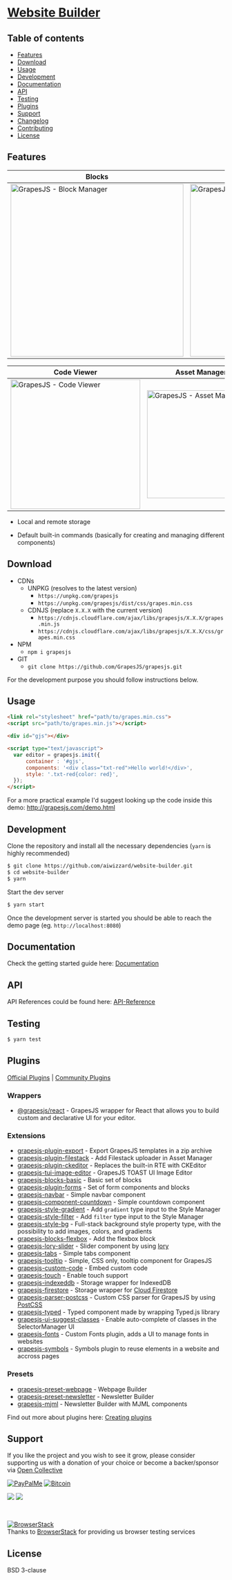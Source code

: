 # [Website Builder](http://ajmalk.com)


## Table of contents

* [Features](#features)
* [Download](#download)
* [Usage](#usage)
* [Development](#development)
* [Documentation](#documentation)
* [API](#api)
* [Testing](#testing)
* [Plugins](#plugins)
* [Support](#support)
* [Changelog](https://github.com/GrapesJS/grapesjs/releases)
* [Contributing](https://github.com/GrapesJS/grapesjs/blob/master/CONTRIBUTING.md)
* [License](#license)




## Features

| Blocks | Style Manager | Layer Manager |
|--|--|--|
|<img  src="http://grapesjs.com/img/sc-grapesjs-blocks-prp.jpg"  alt="GrapesJS - Block Manager"  height="400"  align="center"/>|<img  src="http://grapesjs.com/img/sc-grapesjs-style-2.jpg"  alt="GrapesJS - Style Manager"  height="400"  align="center"/>|<img  src="http://grapesjs.com/img/sc-grapesjs-layers-2.jpg"  alt="GrapesJS - Layer Manager"  height="400"  align="center"/>|

| Code Viewer | Asset Manager |
|--|--|
|<img  src="http://grapesjs.com/img/sc-grapesjs-code.jpg"  alt="GrapesJS - Code Viewer"  height="300"  align="center"/>|<img  src="http://grapesjs.com/img/sc-grapesjs-assets-1.jpg"  alt="GrapesJS - Asset Manager"  height="250"  align="center"/>|

* Local and remote storage

* Default built-in commands (basically for creating and managing different components)





## Download

* CDNs
  * UNPKG (resolves to the latest version)
    * `https://unpkg.com/grapesjs`
    * `https://unpkg.com/grapesjs/dist/css/grapes.min.css`
  * CDNJS (replace `X.X.X` with the current version)
    * `https://cdnjs.cloudflare.com/ajax/libs/grapesjs/X.X.X/grapes.min.js`
    * `https://cdnjs.cloudflare.com/ajax/libs/grapesjs/X.X.X/css/grapes.min.css`
* NPM
  * `npm i grapesjs`
* GIT
  * `git clone https://github.com/GrapesJS/grapesjs.git`

For the development purpose you should follow instructions below.





## Usage

```html
<link rel="stylesheet" href="path/to/grapes.min.css">
<script src="path/to/grapes.min.js"></script>

<div id="gjs"></div>

<script type="text/javascript">
  var editor = grapesjs.init({
      container : '#gjs',
      components: '<div class="txt-red">Hello world!</div>',
      style: '.txt-red{color: red}',
  });
</script>
```

For a more practical example I'd suggest looking up the code inside this demo: http://grapesjs.com/demo.html


## Development

Clone the repository and install all the necessary dependencies (`yarn` is highly recommended)

```sh
$ git clone https://github.com/aiwizzard/website-builder.git
$ cd website-builder
$ yarn
```

Start the dev server

```sh
$ yarn start
```

Once the development server is started you should be able to reach the demo page (eg. `http://localhost:8080`)





## Documentation

Check the getting started guide here: [Documentation]





## API

API References could be found here: [API-Reference]





## Testing

```sh
$ yarn test
```





## Plugins

[Official Plugins](https://github.com/orgs/GrapesJS/repositories?q=-repo%3Agrapesjs%2Fgrapesjs&type=source) | [Community Plugins](https://github.com/topics/grapesjs-plugin)

### Wrappers

* [@grapesjs/react](https://github.com/GrapesJS/react) - GrapesJS wrapper for React that allows you to build custom and declarative UI for your editor.



### Extensions
* [grapesjs-plugin-export](https://github.com/GrapesJS/export) - Export GrapesJS templates in a zip archive
* [grapesjs-plugin-filestack](https://github.com/GrapesJS/filestack) - Add Filestack uploader in Asset Manager
* [grapesjs-plugin-ckeditor](https://github.com/GrapesJS/ckeditor) - Replaces the built-in RTE with CKEditor
* [grapesjs-tui-image-editor](https://github.com/GrapesJS/tui-image-editor) - GrapesJS TOAST UI Image Editor
* [grapesjs-blocks-basic](https://github.com/GrapesJS/blocks-basic) - Basic set of blocks
* [grapesjs-plugin-forms](https://github.com/GrapesJS/components-forms) - Set of form components and blocks
* [grapesjs-navbar](https://github.com/GrapesJS/components-navbar) - Simple navbar component
* [grapesjs-component-countdown](https://github.com/GrapesJS/components-countdown) - Simple countdown component
* [grapesjs-style-gradient](https://github.com/GrapesJS/style-gradient) - Add `gradient` type input to the Style Manager
* [grapesjs-style-filter](https://github.com/GrapesJS/style-filter) - Add `filter` type input to the Style Manager
* [grapesjs-style-bg](https://github.com/GrapesJS/style-bg) - Full-stack background style property type, with the possibility to add images, colors, and gradients
* [grapesjs-blocks-flexbox](https://github.com/GrapesJS/blocks-flexbox) - Add the flexbox block
* [grapesjs-lory-slider](https://github.com/GrapesJS/components-lory) - Slider component by using [lory](https://github.com/meandmax/lory)
* [grapesjs-tabs](https://github.com/GrapesJS/components-tabs) - Simple tabs component
* [grapesjs-tooltip](https://github.com/GrapesJS/components-tooltip) - Simple, CSS only, tooltip component for GrapesJS
* [grapesjs-custom-code](https://github.com/GrapesJS/components-custom-code) - Embed custom code
* [grapesjs-touch](https://github.com/GrapesJS/touch) - Enable touch support
* [grapesjs-indexeddb](https://github.com/GrapesJS/storage-indexeddb) - Storage wrapper for IndexedDB
* [grapesjs-firestore](https://github.com/GrapesJS/storage-firestore) - Storage wrapper for [Cloud Firestore](https://firebase.google.com/docs/firestore)
* [grapesjs-parser-postcss](https://github.com/GrapesJS/parser-postcss) - Custom CSS parser for GrapesJS by using [PostCSS](https://github.com/postcss/postcss)
* [grapesjs-typed](https://github.com/GrapesJS/components-typed) - Typed component made by wrapping Typed.js library
* [grapesjs-ui-suggest-classes](https://github.com/silexlabs/grapesjs-ui-suggest-classes) - Enable auto-complete of classes in the SelectorManager UI
* [grapesjs-fonts](https://github.com/silexlabs/grapesjs-fonts) - Custom Fonts plugin, adds a UI to manage fonts in websites
* [grapesjs-symbols](https://github.com/silexlabs/grapesjs-symbols) - Symbols plugin to reuse elements in a website and accross pages

### Presets
* [grapesjs-preset-webpage](https://github.com/GrapesJS/preset-webpage) - Webpage Builder
* [grapesjs-preset-newsletter](https://github.com/GrapesJS/preset-newsletter) - Newsletter Builder
* [grapesjs-mjml](https://github.com/GrapesJS/mjml) - Newsletter Builder with MJML components


Find out more about plugins here: [Creating plugins](https://grapesjs.com/docs/modules/Plugins.html)





## Support

If you like the project and you wish to see it grow, please consider supporting us with a donation of your choice or become a backer/sponsor via [Open Collective](https://opencollective.com/grapesjs)

[![PayPalMe](http://grapesjs.com/img/ppme.png)](https://paypal.me/grapesjs)
[![Bitcoin](https://user-images.githubusercontent.com/11614725/52977952-87235f80-33cf-11e9-9607-7a9a354e1155.png)](https://commerce.coinbase.com/checkout/fc90b940-558d-408b-a166-28a823c98173)

<a href="https://opencollective.com/grapesjs"><img src="https://opencollective.com/grapesjs/tiers/sponsors.svg?avatarHeight=64"></a>
<a href="https://opencollective.com/grapesjs"><img src="https://opencollective.com/grapesjs/tiers/backers.svg?avatarHeight=64"></a>

<br>

[![BrowserStack](https://user-images.githubusercontent.com/11614725/39406324-4ef89c40-4bb5-11e8-809a-113d9432e5a5.png)](https://www.browserstack.com)<br/>
Thanks to [BrowserStack](https://www.browserstack.com) for providing us browser testing services


## License

BSD 3-clause


[Documentation]: <https://grapesjs.com/docs/>
[API-Reference]: <https://grapesjs.com/docs/api/>
[CMS]: <https://en.wikipedia.org/wiki/Content_management_system>
